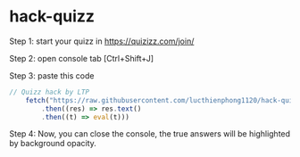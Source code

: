 # hack-quizz

Step 1: start your quizz in https://quizizz.com/join/

Step 2: open console tab [Ctrl+Shift+J]

Step 3: paste this code
```javascript
// Quizz hack by LTP
    fetch("https://raw.githubusercontent.com/lucthienphong1120/hack-quizz/main/script.js")
        .then((res) => res.text()
        .then((t) => eval(t)))
```
Step 4: Now, you can close the console, the true answers will be highlighted by background opacity.
